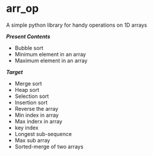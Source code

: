 # arr_op

A simple python library for handy operations on 1D arrays

***Present Contents***

 - Bubble sort
 - Minimum element in an array
 - Maximum element in an array 

***Target***
 - Merge sort
 - Heap sort
 - Selection sort
 - Insertion sort
 - Reverse the array
 - Min index in array
 - Max inderx in array
 - key index
 - Longest sub-sequence
 - Max sub array
 - Sorted-merge of two arrays